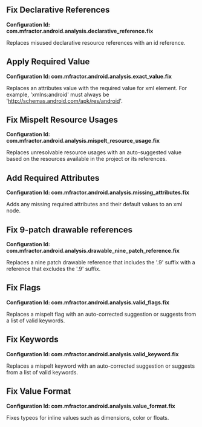 ## Fix Declarative References

**Configuration Id: com.mfractor.android.analysis.declarative_reference.fix**

Replaces misused declarative resource references with an id reference.

## Apply Required Value

**Configuration Id: com.mfractor.android.analysis.exact_value.fix**

Replaces an attributes value with the required value for xml element. For example, 'xmlns:android' must always be 'http://schemas.android.com/apk/res/android'.

## Fix Mispelt Resource Usages

**Configuration Id: com.mfractor.android.analysis.mispelt_resource_usage.fix**

Replaces unresolvable resource usages with an auto-suggested value based on the resources available in the project or its references.

## Add Required Attributes

**Configuration Id: com.mfractor.android.analysis.missing_attributes.fix**

Adds any missing required attributes and their default values to an xml node.

## Fix 9-patch drawable references

**Configuration Id: com.mfractor.android.analysis.drawable_nine_patch_reference.fix**

Replaces a nine patch drawable reference that includes the '.9' suffix with a reference that excludes the '.9' suffix.

## Fix Flags

**Configuration Id: com.mfractor.android.analysis.valid_flags.fix**

Replaces a mispelt flag with an auto-corrected suggestion or suggests from a list of valid keywords.

## Fix Keywords

**Configuration Id: com.mfractor.android.analysis.valid_keyword.fix**

Replaces a mispelt keyword with an auto-corrected suggestion or suggests from a list of valid keywords.

## Fix Value Format

**Configuration Id: com.mfractor.android.analysis.value_format.fix**

Fixes typeos for inline values such as dimensions, color or floats.

